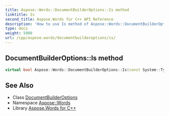 ```yaml
---
title: Aspose::Words::DocumentBuilderOptions::Is method
linktitle: Is
second_title: Aspose.Words for C++ API Reference
description: 'How to use Is method of Aspose::Words::DocumentBuilderOptions class in C++.'
type: docs
weight: 5000
url: /cpp/aspose.words/documentbuilderoptions/is/
---
```

## DocumentBuilderOptions::Is method




```cpp
virtual bool Aspose::Words::DocumentBuilderOptions::Is(const System::TypeInfo &target) const override
```

## See Also

* Class [DocumentBuilderOptions](../)
* Namespace [Aspose::Words](../../)
* Library [Aspose.Words for C++](../../../)

